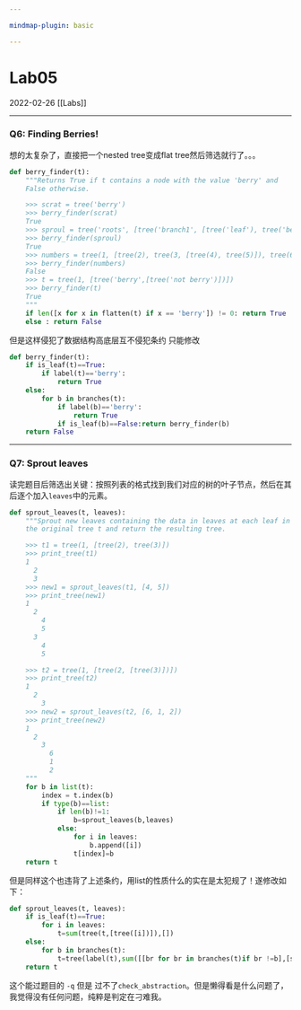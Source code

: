 ```yaml
---

mindmap-plugin: basic

---
```


# Lab05
2022-02-26
[[Labs]]

---

### Q6: Finding Berries!

想的太复杂了，直接把一个nested tree变成flat tree然后筛选就行了。。。
```python
def berry_finder(t):
    """Returns True if t contains a node with the value 'berry' and 
    False otherwise.

    >>> scrat = tree('berry')
    >>> berry_finder(scrat)
    True
    >>> sproul = tree('roots', [tree('branch1', [tree('leaf'), tree('berry')]), tree('branch2')])
    >>> berry_finder(sproul)
    True
    >>> numbers = tree(1, [tree(2), tree(3, [tree(4), tree(5)]), tree(6, [tree(7)])])
    >>> berry_finder(numbers)
    False
    >>> t = tree(1, [tree('berry',[tree('not berry')])])
    >>> berry_finder(t)
    True
    """
    if len([x for x in flatten(t) if x == 'berry']) != 0: return True
    else : return False 
```
但是这样侵犯了数据结构高底层互不侵犯条约
只能修改
```python
def berry_finder(t):
    if is_leaf(t)==True:
        if label(t)=='berry':   
            return True
    else:
        for b in branches(t):
            if label(b)=='berry':
                return True
            if is_leaf(b)==False:return berry_finder(b)
    return False
```

---
### Q7: Sprout leaves

读完题目后筛选出关键：按照列表的格式找到我们对应的树的叶子节点，然后在其后逐个加入`leaves`中的元素。
```python
def sprout_leaves(t, leaves):
    """Sprout new leaves containing the data in leaves at each leaf in
    the original tree t and return the resulting tree.

    >>> t1 = tree(1, [tree(2), tree(3)])
    >>> print_tree(t1)
    1
      2
      3
    >>> new1 = sprout_leaves(t1, [4, 5])
    >>> print_tree(new1)
    1
      2
        4
        5
      3
        4
        5

    >>> t2 = tree(1, [tree(2, [tree(3)])])
    >>> print_tree(t2)
    1
      2
        3
    >>> new2 = sprout_leaves(t2, [6, 1, 2])
    >>> print_tree(new2)
    1
      2
        3
          6
          1
          2
    """
    for b in list(t):
        index = t.index(b)
        if type(b)==list:
            if len(b)!=1:
                b=sprout_leaves(b,leaves)
            else:
                for i in leaves:
                    b.append([i])
                t[index]=b    
    return t

```
但是同样这个也违背了上述条约，用list的性质什么的实在是太犯规了！遂修改如下：
```python
def sprout_leaves(t, leaves):
    if is_leaf(t)==True:
        for i in leaves:
            t=sum(tree(t,[tree([i])]),[])
    else:
        for b in branches(t):
            t=tree(label(t),sum([[br for br in branches(t)if br !=b],[sprout_leaves(b,leaves)]],[]))
    return t
```
这个能过题目的 `-q` 但是 过不了`check_abstraction`。但是懒得看是什么问题了，我觉得没有任何问题，纯粹是判定在刁难我。
